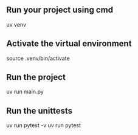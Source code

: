 ## Run your project using cmd
uv venv

## Activate the virtual environment
source .venv/bin/activate

## Run the project
uv run main.py

## Run the unittests
uv run pytest -v
uv run pytest